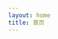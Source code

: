 ```yaml
---
layout: home
title: 首页
---
```


<script setup>
import Home from '.vitepress/theme/components/Home.vue'
</script>

<Home />
